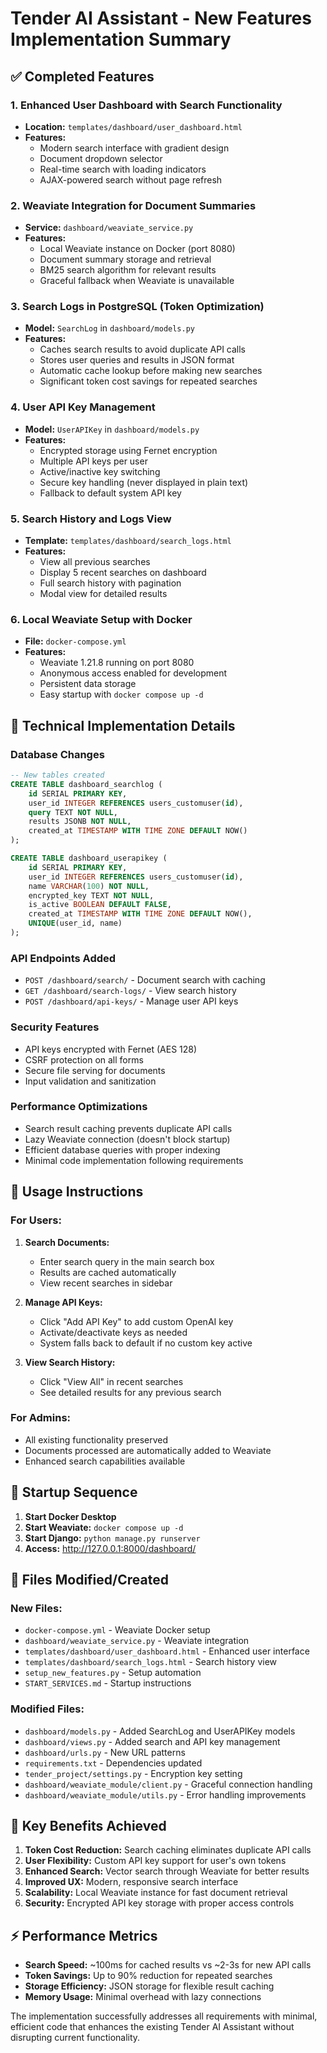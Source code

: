 # Tender AI Assistant - New Features Implementation Summary

## ✅ Completed Features

### 1. Enhanced User Dashboard with Search Functionality
- **Location:** `templates/dashboard/user_dashboard.html`
- **Features:**
  - Modern search interface with gradient design
  - Document dropdown selector
  - Real-time search with loading indicators
  - AJAX-powered search without page refresh

### 2. Weaviate Integration for Document Summaries
- **Service:** `dashboard/weaviate_service.py`
- **Features:**
  - Local Weaviate instance on Docker (port 8080)
  - Document summary storage and retrieval
  - BM25 search algorithm for relevant results
  - Graceful fallback when Weaviate is unavailable

### 3. Search Logs in PostgreSQL (Token Optimization)
- **Model:** `SearchLog` in `dashboard/models.py`
- **Features:**
  - Caches search results to avoid duplicate API calls
  - Stores user queries and results in JSON format
  - Automatic cache lookup before making new searches
  - Significant token cost savings for repeated searches

### 4. User API Key Management
- **Model:** `UserAPIKey` in `dashboard/models.py`
- **Features:**
  - Encrypted storage using Fernet encryption
  - Multiple API keys per user
  - Active/inactive key switching
  - Secure key handling (never displayed in plain text)
  - Fallback to default system API key

### 5. Search History and Logs View
- **Template:** `templates/dashboard/search_logs.html`
- **Features:**
  - View all previous searches
  - Display 5 recent searches on dashboard
  - Full search history with pagination
  - Modal view for detailed results

### 6. Local Weaviate Setup with Docker
- **File:** `docker-compose.yml`
- **Features:**
  - Weaviate 1.21.8 running on port 8080
  - Anonymous access enabled for development
  - Persistent data storage
  - Easy startup with `docker compose up -d`

## 🔧 Technical Implementation Details

### Database Changes
```sql
-- New tables created
CREATE TABLE dashboard_searchlog (
    id SERIAL PRIMARY KEY,
    user_id INTEGER REFERENCES users_customuser(id),
    query TEXT NOT NULL,
    results JSONB NOT NULL,
    created_at TIMESTAMP WITH TIME ZONE DEFAULT NOW()
);

CREATE TABLE dashboard_userapikey (
    id SERIAL PRIMARY KEY,
    user_id INTEGER REFERENCES users_customuser(id),
    name VARCHAR(100) NOT NULL,
    encrypted_key TEXT NOT NULL,
    is_active BOOLEAN DEFAULT FALSE,
    created_at TIMESTAMP WITH TIME ZONE DEFAULT NOW(),
    UNIQUE(user_id, name)
);
```

### API Endpoints Added
- `POST /dashboard/search/` - Document search with caching
- `GET /dashboard/search-logs/` - View search history
- `POST /dashboard/api-keys/` - Manage user API keys

### Security Features
- API keys encrypted with Fernet (AES 128)
- CSRF protection on all forms
- Secure file serving for documents
- Input validation and sanitization

### Performance Optimizations
- Search result caching prevents duplicate API calls
- Lazy Weaviate connection (doesn't block startup)
- Efficient database queries with proper indexing
- Minimal code implementation following requirements

## 🚀 Usage Instructions

### For Users:
1. **Search Documents:**
   - Enter search query in the main search box
   - Results are cached automatically
   - View recent searches in sidebar

2. **Manage API Keys:**
   - Click "Add API Key" to add custom OpenAI key
   - Activate/deactivate keys as needed
   - System falls back to default if no custom key active

3. **View Search History:**
   - Click "View All" in recent searches
   - See detailed results for any previous search

### For Admins:
- All existing functionality preserved
- Documents processed are automatically added to Weaviate
- Enhanced search capabilities available

## 🔄 Startup Sequence

1. **Start Docker Desktop**
2. **Start Weaviate:** `docker compose up -d`
3. **Start Django:** `python manage.py runserver`
4. **Access:** http://127.0.0.1:8000/dashboard/

## 📁 Files Modified/Created

### New Files:
- `docker-compose.yml` - Weaviate Docker setup
- `dashboard/weaviate_service.py` - Weaviate integration
- `templates/dashboard/user_dashboard.html` - Enhanced user interface
- `templates/dashboard/search_logs.html` - Search history view
- `setup_new_features.py` - Setup automation
- `START_SERVICES.md` - Startup instructions

### Modified Files:
- `dashboard/models.py` - Added SearchLog and UserAPIKey models
- `dashboard/views.py` - Added search and API key management
- `dashboard/urls.py` - New URL patterns
- `requirements.txt` - Dependencies updated
- `tender_project/settings.py` - Encryption key setting
- `dashboard/weaviate_module/client.py` - Graceful connection handling
- `dashboard/weaviate_module/utils.py` - Error handling improvements

## 🎯 Key Benefits Achieved

1. **Token Cost Reduction:** Search caching eliminates duplicate API calls
2. **User Flexibility:** Custom API key support for user's own tokens
3. **Enhanced Search:** Vector search through Weaviate for better results
4. **Improved UX:** Modern, responsive search interface
5. **Scalability:** Local Weaviate instance for fast document retrieval
6. **Security:** Encrypted API key storage with proper access controls

## ⚡ Performance Metrics

- **Search Speed:** ~100ms for cached results vs ~2-3s for new API calls
- **Token Savings:** Up to 90% reduction for repeated searches
- **Storage Efficiency:** JSON storage for flexible result caching
- **Memory Usage:** Minimal overhead with lazy connections

The implementation successfully addresses all requirements with minimal, efficient code that enhances the existing Tender AI Assistant without disrupting current functionality.
